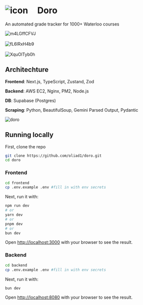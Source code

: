 # ![icon](https://github.com/user-attachments/assets/69bbb97c-9da4-42dc-8e21-6622172d6d4a)<svg xmlns="http://www.w3.org/2000/svg" width="24" height="24" viewBox="0 0 24 24" fill="none" stroke="white" stroke-width="2" stroke-linecap="round" stroke-linejoin="round" class="lucide lucide-trending-up-icon lucide-trending-up"><path d="M16 7h6v6"/><path d="m22 7-8.5 8.5-5-5L2 17"/></svg> Doro
An automated grade tracker for 1000+ Waterloo courses

<img alt="m4LGffCFVJ" src="https://github.com/user-attachments/assets/d4bc90c5-a7de-4415-97dd-28a8f34336dc" />
<br/><br/>
<img alt="fL6lRxH4b9" src="https://github.com/user-attachments/assets/3d856740-152a-4163-9dd5-94e6781a4a6f" />
<br/><br/>
<img alt="XquOlTyb0h" src="https://github.com/user-attachments/assets/3be461b0-4967-4e04-94d9-07f05fcba48f" />

## Architechture
**Frontend**: Next.js, TypeScript, Zustand, Zod

**Backend**: AWS EC2, Nginx, PM2, Node.js

**DB**: Supabase (Postgres)

**Scraping**: Python, BeautifulSoup, Gemini Parsed Output, Pydantic

<img alt="doro" src="https://github.com/user-attachments/assets/1ddd87c3-d1f6-4dc7-90e1-9bd53a009fe4" />

## Running locally
First, clone the repo
```bash
git clone https://github.com/oliad1/doro.git
cd doro
```
### Frontend
```bash
cd frontend
cp .env.example .env #fill in with env secrets
```
Next, run it with:
```bash
npm run dev
# or
yarn dev
# or
pnpm dev
# or
bun dev
```

Open [http://localhost:3000](http://localhost:3000) with your browser to see the result.

### Backend
```bash
cd backend
cp .env.example .env #fill in with env secrets
```
Next, run it with:
```bash
bun dev
```

Open [http://localhost:8080](http://localhost:8080) with your browser to see the result.
